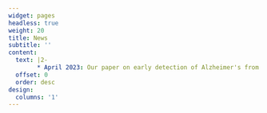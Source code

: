 ```yaml
---
widget: pages
headless: true
weight: 20
title: News
subtitle: ''
content:
  text: |2-
        * April 2023: Our paper on early detection of Alzheimer's from outdoor mobility data has won the best publication of the year from the Department of Computer Science, University of Cambridge.
  offset: 0
  order: desc
design:
  columns: '1'
---
```


